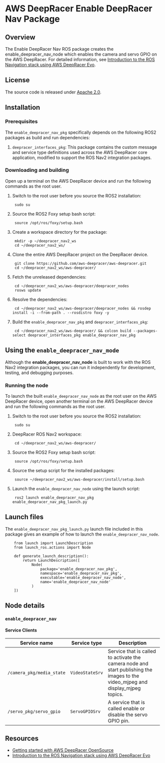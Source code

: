 # AWS DeepRacer Enable DeepRacer Nav Package

## Overview

The Enable DeepRacer Nav ROS package creates the enable_deepracer_nav_node which enables the camera and servo GPIO on the AWS DeepRacer. For detailed information, see [Introduction to the ROS Navigation stack using AWS DeepRacer Evo](https://github.com/aws-deepracer/aws-deepracer/introduction-to-the-ros-navigation-stack-using-aws-deepracer-evo.md).

## License

The source code is released under [Apache 2.0](https://aws.amazon.com/apache-2-0/).

## Installation

### Prerequisites

The `enable_deepracer_nav_pkg` specifically depends on the following ROS2 packages as build and run dependencies:

1. `deepracer_interfaces_pkg`: This package contains the custom message and service type definitions used across the AWS DeepRacer core application, modified to support the ROS Nav2 integration packages.

### Downloading and building

Open up a terminal on the AWS DeepRacer device and run the following commands as the root user.

1. Switch to the root user before you source the ROS2 installation:

        sudo su

1. Source the ROS2 Foxy setup bash script:

        source /opt/ros/foxy/setup.bash 

1. Create a workspace directory for the package:

        mkdir -p ~/deepracer_nav2_ws
        cd ~/deepracer_nav2_ws/

1. Clone the entire AWS DeepRacer project on the DeepRacer device.

        git clone https://github.com/aws-deepracer/aws-deepracer.git
        cd ~/deepracer_nav2_ws/aws-deepracer/

1. Fetch the unreleased dependencies:

        cd ~/deepracer_nav2_ws/aws-deepracer/deepracer_nodes
        rosws update

1. Resolve the dependencies:

        cd ~/deepracer_nav2_ws/aws-deepracer/deepracer_nodes && rosdep install -i --from-path . --rosdistro foxy -y

1. Build the `enable_deepracer_nav_pkg` and `deepracer_interfaces_pkg`:

        cd ~/deepracer_nav2_ws/aws-deepracer/ && colcon build --packages-select deepracer_interfaces_pkg enable_deepracer_nav_pkg


## Using the `enable_deepracer_nav_mode`

Although the **enable_deepracer_nav_node** is built to work with the ROS Nav2 integration packages, you can run it independently for development, testing, and debugging purposes.

### Running the node

To launch the built `enable_deepracer_nav_node` as the root user on the AWS DeepRacer device, open another terminal on the AWS DeepRacer device and run the following commands as the root user.

1. Switch to the root user before you source the ROS2 installation:

        sudo su

1. DeepRacer ROS Nav2 workspace:

        cd ~/deepracer_nav2_ws/aws-deepracer/

1. Source the ROS2 Foxy setup bash script:

        source /opt/ros/foxy/setup.bash 

1. Source the setup script for the installed packages:

        source ~/deepracer_nav2_ws/aws-deepracer/install/setup.bash

1. Launch the `enable_deepracer_nav_node` using the launch script:

        ros2 launch enable_deepracer_nav_pkg enable_deepracer_nav_pkg_launch.py

## Launch files

The `enable_deepracer_nav_pkg_launch.py` launch file included in this package gives an example of how to launch the `enable_deepracer_nav_node`.

        from launch import LaunchDescription
        from launch_ros.actions import Node

        def generate_launch_description():
            return LaunchDescription([
                Node(
                    package='enable_deepracer_nav_pkg',
                    namespace='enable_deepracer_nav_pkg',
                    executable='enable_deepracer_nav_node',
                    name='enable_deepracer_nav_node'
                )
        ])


## Node details

### `enable_deepracer_nav`

#### Service Clients

| Service name | Service type | Description |
| ---------- | ------------ | ----------- |
|`/camera_pkg/media_state`|`VideoStateSrv`|Service that is called to activate the camera node and start publishing the images to the video_mjpeg and display_mjpeg topics.|
|`/servo_pkg/servo_gpio`|`ServoGPIOSrv`|A service that is called enable or disable the servo GPIO pin.|


## Resources

* [Getting started with AWS DeepRacer OpenSource](https://github.com/aws-deepracer/aws-deepracer-launcher/blob/main/getting-started.md)
* [Introduction to the ROS Navigation stack using AWS DeepRacer Evo](https://github.com/aws-deepracer/aws-deepracer/introduction-to-the-ros-navigation-stack-using-aws-deepracer-evo.md)